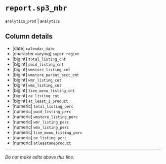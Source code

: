 # `report.sp3_mbr`
`analytics_prod` | `analytics`

## Column details
* [date]      `calendar_date`
* [character varying] `super_region`
* [bigint]    `total_listing_cnt`
* [bigint]    `paid_listing_cnt`
* [bigint]    `wmstore_listing_cnt`
* [bigint]    `wmstore_parent_acct_cnt`
* [bigint]    `wmr_listing_cnt`
* [bigint]    `wmx_listing_cnt`
* [bigint]    `live_menu_listing_cnt`
* [bigint]    `oe_listing_cnt`
* [bigint]    `at_least_1_product`
* [numeric]   `total_listing_perc`
* [numeric]   `paid_listing_perc`
* [numeric]   `wmstore_listing_perc`
* [numeric]   `wmr_listing_perc`
* [numeric]   `wmx_listing_perc`
* [numeric]   `live_menu_listing_perc`
* [numeric]   `oe_listing_perc`
* [numeric]   `atleastoneproduct`

-------------------------------------------------------------------------------
*Do not make edits above this line.*

